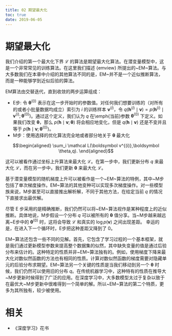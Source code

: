 ```yaml
---
title: 02 期望最大化
toc: true
date: 2019-06-05
---
```


# 期望最大化



我们介绍的第一个最大化下界 $\mathcal L$ 的算法是期望最大化算法。在潜变量模型中，这是一个非常常见的训练算法。在这里我们描述 {emview} 所提出的~EM~算法。与大多数我们在本章中介绍的其他算法不同的是，EM~并不是一个近似推断算法，而是一种能够学到近似后验的算法。



EM算法由交替迭代，直到收敛的两步运算组成：

+ E步: 令 ${\boldsymbol \theta^{(0)}}$ 表示在这一步开始时的参数值。对任何我们想要训练的（对所有的或者小批量数据均成立）索引为 $i$ 的训练样本 $\boldsymbol v^{(i)}$，令 $q(\boldsymbol h^{(i)}\mid \boldsymbol v) = p(\boldsymbol h^{(i)}\mid\boldsymbol v^{(i)};\boldsymbol \theta^{(0)})$。通过这个定义，我们认为 $q$ 在\emph{当前}参数 $\boldsymbol \theta^{(0)}$ 下定义。如果我们改变 $\boldsymbol \theta$，那么 $p(\boldsymbol h\mid\boldsymbol v;\boldsymbol \theta)$ 将会相应地变化，但是 $q(\boldsymbol h\mid\boldsymbol v)$ 还是不变并且等于 $p(\boldsymbol h\mid\boldsymbol v;\boldsymbol \theta^{(0)})$。
+ M步：使用选择的优化算法完全地或者部分地关于 $\boldsymbol \theta$ 最大化

$$\begin{aligned}
\sum_i \mathcal L(\boldsymbol v^{(i)},\boldsymbol \theta,q).
\end{aligned}$$




这可以被看作通过坐标上升算法来最大化 $\mathcal L$。在第一步中，我们更新分布 $q$ 来最大化 $\mathcal L$，而在另一步中，我们更新 $\boldsymbol \theta$ 来最大化 $\mathcal L$。



基于潜变量模型的随机梯度上升可以被看作是一个~EM~算法的特例，其中~M步包括了单次梯度操作。EM~算法的其他变种可以实现多次梯度操作。对一些模型族来说，M步甚至可以直接推出解析解，不同于其他方法，在给定当前 $q$ 的情况下直接求出最优解。



尽管 E 步采用的是精确推断，我们仍然可以将~EM~算法视作是某种程度上的近似推断。具体地说，M步假设一个分布 $q$ 可以被所有的 $\boldsymbol \theta$ 值分享。当~M步越来越远离~E步中的 $\boldsymbol \theta^{(0)}$ 时，这将会导致 $\mathcal L$ 和真实的 $\log p(\boldsymbol v)$ 之间出现差距。
幸运的是，在进入下一个循环时，E步把这种差距又降到了 $0$。




EM~算法还包含一些不同的见解。首先，它包含了学习过程的一个基本框架，就是我们通过更新模型参数来提高整个数据集的似然，其中缺失变量的值是通过后验分布来估计的。这种特定的性质并非~EM~算法独有的。例如，使用梯度下降来最大化对数似然函数的方法也有相同的性质。计算对数似然函数的梯度需要对隐藏单元的后验分布求期望。EM~算法另一个关键的性质是当我们移动到另一个 $\boldsymbol \theta$ 时候，我们仍然可以使用旧的分布 $q$。在传统机器学习中，这种特有的性质在推导大~M步更新时候得到了广泛的应用。在深度学习中，大多数模型太过于复杂以致于在最优大~M步更新中很难得到一个简单的解。所以~EM~算法的第二个特质，更多为其所独有，较少被使用。





# 相关

- 《深度学习》花书
